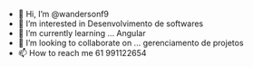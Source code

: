- 👋 Hi, I’m @wandersonf9
- 👀 I’m interested in Desenvolvimento de softwares
- 🌱 I’m currently learning ... Angular
- 💞️ I’m looking to collaborate on ... gerenciamento de projetos 
- 📫 How to reach me 61 991122654

<!---
wandersonf9/wandersonf9 is a ✨ special ✨ repository because its `README.md` (this file) appears on your GitHub profile.
You can click the Preview link to take a look at your changes.
--->
